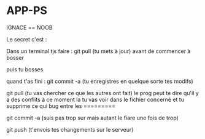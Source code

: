 APP-PS
======

IGNACE == NOOB

Le secret c'est : 

Dans un terminal 
tjs faire : 
git pull (tu mets à jour) avant de commencer à bosser

puis tu bosses 

quand t'as fini : 
git commit -a (tu enregistres en quelque sorte tes modifs)

git pull (tu vas chercher ce que les autres ont fait) 
  le prog peut te dire qu'il y a des conflits à ce moment la tu vas voir dans le fichier concerné 
  et tu supprime ce qui bug entre les =========

git commit -a (suis pas trop sur mais autant le fiare une fois de trop)

git push (t'envois tes changements sur le serveur)  

